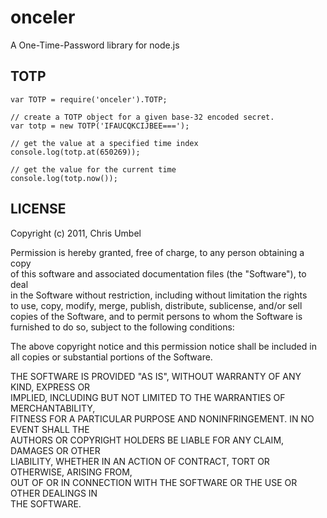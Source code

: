 
onceler
=======

A One-Time-Password library for node.js

TOTP
----
    var TOTP = require('onceler').TOTP;
    
    // create a TOTP object for a given base-32 encoded secret.
    var totp = new TOTP('IFAUCQKCIJBEE===');
    
    // get the value at a specified time index
    console.log(totp.at(650269));
    
    // get the value for the current time
    console.log(totp.now());

LICENSE
-------

Copyright (c) 2011, Chris Umbel                                                 
                                                                                
Permission is hereby granted, free of charge, to any person obtaining a copy    
of this software and associated documentation files (the "Software"), to deal   
in the Software without restriction, including without limitation the rights    
to use, copy, modify, merge, publish, distribute, sublicense, and/or sell       
copies of the Software, and to permit persons to whom the Software is           
furnished to do so, subject to the following conditions:                        
                                                                                
The above copyright notice and this permission notice shall be included in      
all copies or substantial portions of the Software.                             
                                                                                
THE SOFTWARE IS PROVIDED "AS IS", WITHOUT WARRANTY OF ANY KIND, EXPRESS OR      
IMPLIED, INCLUDING BUT NOT LIMITED TO THE WARRANTIES OF MERCHANTABILITY,        
FITNESS FOR A PARTICULAR PURPOSE AND NONINFRINGEMENT. IN NO EVENT SHALL THE     
AUTHORS OR COPYRIGHT HOLDERS BE LIABLE FOR ANY CLAIM, DAMAGES OR OTHER          
LIABILITY, WHETHER IN AN ACTION OF CONTRACT, TORT OR OTHERWISE, ARISING FROM,   
OUT OF OR IN CONNECTION WITH THE SOFTWARE OR THE USE OR OTHER DEALINGS IN       
THE SOFTWARE.   